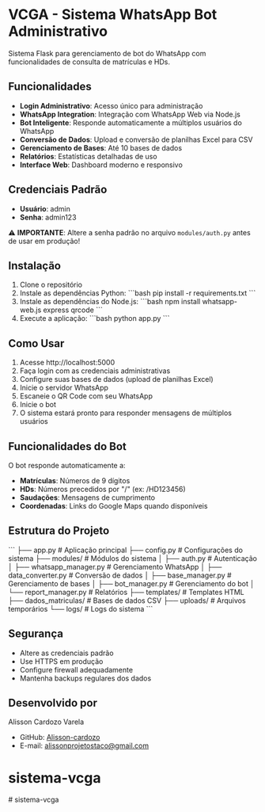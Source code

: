 # VCGA - Sistema WhatsApp Bot Administrativo

Sistema Flask para gerenciamento de bot do WhatsApp com funcionalidades de consulta de matrículas e HDs.

## Funcionalidades

- **Login Administrativo**: Acesso único para administração
- **WhatsApp Integration**: Integração com WhatsApp Web via Node.js
- **Bot Inteligente**: Responde automaticamente a múltiplos usuários do WhatsApp
- **Conversão de Dados**: Upload e conversão de planilhas Excel para CSV
- **Gerenciamento de Bases**: Até 10 bases de dados
- **Relatórios**: Estatísticas detalhadas de uso
- **Interface Web**: Dashboard moderno e responsivo

## Credenciais Padrão

- **Usuário**: admin
- **Senha**: admin123

⚠️ **IMPORTANTE**: Altere a senha padrão no arquivo `modules/auth.py` antes de usar em produção!

## Instalação

1. Clone o repositório
2. Instale as dependências Python:
   \`\`\`bash
   pip install -r requirements.txt
   \`\`\`
3. Instale as dependências do Node.js:
   \`\`\`bash
   npm install whatsapp-web.js express qrcode
   \`\`\`
4. Execute a aplicação:
   \`\`\`bash
   python app.py
   \`\`\`

## Como Usar

1. Acesse http://localhost:5000
2. Faça login com as credenciais administrativas
3. Configure suas bases de dados (upload de planilhas Excel)
4. Inicie o servidor WhatsApp
5. Escaneie o QR Code com seu WhatsApp
6. Inicie o bot
7. O sistema estará pronto para responder mensagens de múltiplos usuários

## Funcionalidades do Bot

O bot responde automaticamente a:

- **Matrículas**: Números de 9 dígitos
- **HDs**: Números precedidos por "/" (ex: /HD123456)
- **Saudações**: Mensagens de cumprimento
- **Coordenadas**: Links do Google Maps quando disponíveis

## Estrutura do Projeto

\`\`\`
├── app.py                 # Aplicação principal
├── config.py             # Configurações do sistema
├── modules/              # Módulos do sistema
│   ├── auth.py           # Autenticação
│   ├── whatsapp_manager.py # Gerenciamento WhatsApp
│   ├── data_converter.py  # Conversão de dados
│   ├── base_manager.py    # Gerenciamento de bases
│   ├── bot_manager.py     # Gerenciamento do bot
│   └── report_manager.py  # Relatórios
├── templates/            # Templates HTML
├── dados_matriculas/     # Bases de dados CSV
├── uploads/             # Arquivos temporários
└── logs/               # Logs do sistema
\`\`\`

## Segurança

- Altere as credenciais padrão
- Use HTTPS em produção
- Configure firewall adequadamente
- Mantenha backups regulares dos dados

## Desenvolvido por

Alisson Cardozo Varela
- GitHub: [Alisson-cardozo](https://github.com/Alisson-cardozo)
- E-mail: alissonprojetostaco@gmail.com
# sistema-vcga
#   s i s t e m a - v c g a  
 
